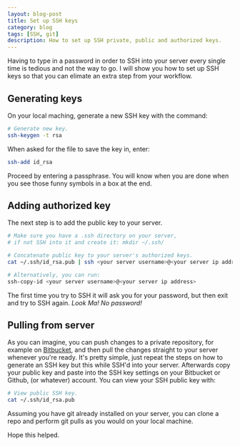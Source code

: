 ```yaml
---
layout: blog-post
title: Set up SSH keys
category: blog
tags: [SSH, git]
description: How to set up SSH private, public and authorized keys.
---
```


Having to type in a password in order to SSH into your server every single time is tedious and not the way to go. I will show you how to set up SSH keys so that you can elimate an extra step from your workflow.

## Generating keys

On your local maching, generate a new SSH key with the command:

```bash
# Generate new key.
ssh-keygen -t rsa
```

When asked for the file to save the key in, enter:

```bash
ssh-add id_rsa
```

Proceed by entering a passphrase. You will know when you are done when you see those funny symbols in a box at the end.

## Adding authorized key

The next step is to add the public key to your server.

```bash
# Make sure you have a .ssh directory on your server,
# if not SSH into it and create it: mkdir ~/.ssh/

# Concatenate public key to your server's authorized keys.
cat ~/.ssh/id_rsa.pub | ssh <your server username>@<your server ip address> "cat >> ~/.ssh/authorized_keys"

# Alternatively, you can run:
ssh-copy-id <your server username>@<your server ip address>
```

The first time you try to SSH it will ask you for your password, but then exit and try to SSH again. *Look Ma! No password!*

## Pulling from server

As you can imagine, you can push changes to a private repository, for example on [Bitbucket](https://bitbucket.org/), and then pull the changes straight to your server whenever you're ready. It's pretty simple, just repeat the steps on how to generate an SSH key but this while SSH'd into your server. Afterwards copy your public key and paste into the SSH key settings on your Bitbucket or Github, (or whatever) account. You can view your SSH public key with:

```bash
# View public SSH key.
cat ~/.ssh/id_rsa.pub
```

Assuming you have git already installed on your server, you can clone a repo and perform git pulls as you would on your local machine.

Hope this helped.
